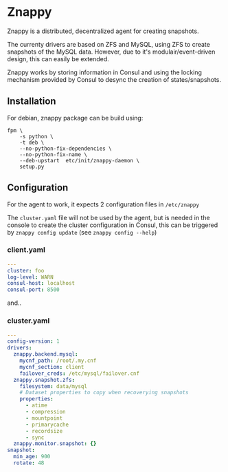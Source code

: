 # Znappy

Znappy is a distributed, decentralized agent for creating snapshots.

The currenty drivers are based on ZFS and MySQL, using ZFS to create snapshots of the MySQL data. However,
due to it's modulair/event-driven design, this can easily be extended.

Znappy works by storing information in Consul and using the locking mechanism provided by Consul to desync
the creation of states/snapshots.


## Installation

For debian, znappy package can be build using:

```shell
fpm \
    -s python \
    -t deb \
    --no-python-fix-dependencies \
    --no-python-fix-name \
    --deb-upstart  etc/init/znappy-daemon \
    setup.py
```

## Configuration

For the agent to work, it expects 2 configuration files in `/etc/znappy`

The `cluster.yaml` file will not be used by the agent, but is needed in the console to create the cluster
configuration in Consul, this can be triggered by `znappy config update` (see `znappy config --help`)

### client.yaml
```yaml
---
cluster: foo
log-level: WARN
consul-host: localhost
consul-port: 8500
```

and..

### cluster.yaml
```yaml
---
config-version: 1
drivers:
  znappy.backend.mysql:
    mycnf_path: /root/.my.cnf
    mycnf_section: client
    failover_creds: /etc/mysql/failover.cnf
  znappy.snapshot.zfs:
    filesystem: data/mysql
    # Dataset properties to copy when recoverying snapshots
    properties:
      - atime
      - compression
      - mountpoint
      - primarycache
      - recordsize
      - sync
  znappy.monitor.snapshot: {}
snapshot:
  min_age: 900
  rotate: 48
```
